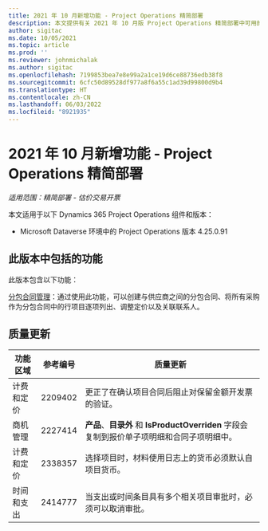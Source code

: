 ```yaml
---
title: 2021 年 10 月新增功能 - Project Operations 精简部署
description: 本文提供有关 2021 年 10 月版 Project Operations 精简部署中可用的质量更新的信息。
author: sigitac
ms.date: 10/05/2021
ms.topic: article
ms.prod: ''
ms.reviewer: johnmichalak
ms.author: sigitac
ms.openlocfilehash: 7199853bea7e8e99a2a1ce19d6ce88736edb38f8
ms.sourcegitcommit: 6cfc50d89528df977a8f6a55c1ad39d99800d9b4
ms.translationtype: HT
ms.contentlocale: zh-CN
ms.lasthandoff: 06/03/2022
ms.locfileid: "8921935"
---
```

# <a name="whats-new-october-2021---project-operations-lite-deployment"></a>2021 年 10 月新增功能 - Project Operations 精简部署

_适用范围：精简部署 - 估价交易开票_

本文适用于以下 Dynamics 365 Project Operations 组件和版本：

  - Microsoft Dataverse 环境中的 Project Operations 版本 4.25.0.91


## <a name="features-included-in-this-release"></a>此版本中包括的功能

此版本包含以下功能：

[分包合同管理](../subcontracting/managing-subcontracts-overview.md)：通过使用此功能，可以创建与供应商之间的分包合同、将所有采购作为分包合同中的行项目逐项列出、调整定价以及关联联系人。


## <a name="quality-updates"></a>质量更新

| **功能区域** | **参考编号** | **质量更新** |
| --- | --- | --- |
| 计费和定价 | 2209402 | 更正了在确认项目合同后阻止对保留金额开发票的验证。 |
|   商机管理 | 2227414 | **产品**、**目录外** 和 **IsProductOverriden** 字段会复制到报价单子项明细和合同子项明细中。 |
| 计费和定价 | 2338357 | 选择项目时，材料使用日志上的货币必须默认自项目货币。 |
| 时间和支出 | 2414777 | 当支出或时间条目具有多个相关项目审批时，必须可以取消审批。 |
